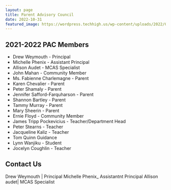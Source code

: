 ```yaml
---
layout: page
title: Parent Advisory Council
date: 2022-10-31
featured_image: https://wordpress.techhigh.us/wp-content/uploads/2022/04/julia-taubitz-FV-Jk0IAuhw-unsplash-1.jpg
---
```


## 2021-2022 PAC Members
- Drew Weymouth - Principal
- Michelle Phenix - Assistant Principal
- Allison Audet - MCAS Specialist
- John Mahan - Community Member
- Ms. Fabienne Charlemagne - Parent
- Karen Chevalier - Parent
- Peter Shamaly - Parent
- Jennifer Safford-Farquharson - Parent
- Shannon Bartley - Parent
- Tammy Murray - Parent
- Mary Sheerin - Parent
- Ernie Floyd - Community Member
- James Tripp Pockevicius - Teacher/Department Head
- Peter Stearns - Teacher
- Jacqueline Kaliz - Teacher
- Tom Quinn	Guidance
- Lynn Wanjiku - Student
- Jocelyn Coughlin - Teacher

## Contact Us

Drew Weymouth | Principal                    Michelle Phenix_ Assistantnt Principal                    Allison audet| MCAS Specialist